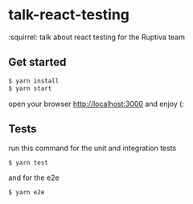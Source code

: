 # talk-react-testing

:squirrel: talk about react testing for the Ruptiva team

## Get started

```bash
$ yarn install
$ yarn start
```

open your browser [http://localhost:3000](http://localhost:3000) and enjoy (:

## Tests

run this command for the unit and integration tests

```base
$ yarn test
```

and for the e2e

```bash
$ yarn e2e
```
